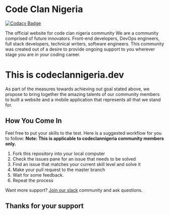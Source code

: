 # Code Clan Nigeria

[![Codacy Badge](https://api.codacy.com/project/badge/Grade/34b7b5288f2f451eb7224cdac4197041)](https://app.codacy.com/gh/codeclannigeria/codeclannigeria-backend?utm_source=github.com&utm_medium=referral&utm_content=codeclannigeria/codeclannigeria-backend&utm_campaign=Badge_Grade_Dashboard)

The official website for code clan nigeria community
We are a community comprised of future innovators.
Front-end developers, DevOps engineers, full stack developers, technical
writers, software engineers.
This community was created out of a desire to provide ongoing support 
to you wherever stage you are in your coding career.
# This is codeclannigeria.dev
As part of the measures towards achieving out goal stated above, we propose to bring together the amazing talents of our community members to built a website and a mobile application that represents all that we
stand for.
## How You Come In
Feel free to put your skills to the test. Here is a suggested workflow for you to follow:
 **Note: This is applicable to codeclannigeria community members only.**
1. Fork this repository into your local computer
2. Check the issues pane for an issue that needs to be solved
3. Find an issue that matches your current skill level and solve it
4. Make your pull request to the master branch
5. Wait for some feedback.
6. Repeat the process

Want more support? [Join our slack](https://codeclannigeria.slack.com)
community and ask questions.
## Thanks for your support
